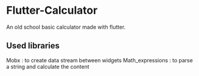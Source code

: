 # Flutter-Calculator

An old school basic calculator made with flutter.

## Used libraries

Mobx : to create data stream between widgets
Math_expressions : to parse a string and calculate the content
